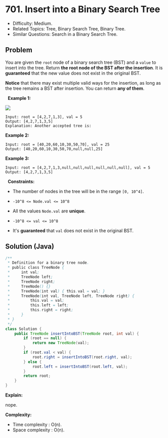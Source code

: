 # 701. Insert into a Binary Search Tree

- Difficulty: Medium.
- Related Topics: Tree, Binary Search Tree, Binary Tree.
- Similar Questions: Search in a Binary Search Tree.

## Problem

You are given the ```root``` node of a binary search tree (BST) and a ```value``` to insert into the tree. Return **the root node of the BST after the insertion**. It is **guaranteed** that the new value does not exist in the original BST.

**Notice** that there may exist multiple valid ways for the insertion, as long as the tree remains a BST after insertion. You can return **any of them**.

 
**Example 1:**

![](https://assets.leetcode.com/uploads/2020/10/05/insertbst.jpg)

```
Input: root = [4,2,7,1,3], val = 5
Output: [4,2,7,1,3,5]
Explanation: Another accepted tree is:

```

**Example 2:**

```
Input: root = [40,20,60,10,30,50,70], val = 25
Output: [40,20,60,10,30,50,70,null,null,25]
```

**Example 3:**

```
Input: root = [4,2,7,1,3,null,null,null,null,null,null], val = 5
Output: [4,2,7,1,3,5]
```

 
**Constraints:**


	
- The number of nodes in the tree will be in the range ```[0, 10^4]```.
	
- ```-10^8 <= Node.val <= 10^8```
	
- All the values ```Node.val``` are **unique**.
	
- ```-10^8 <= val <= 10^8```
	
- It's **guaranteed** that ```val``` does not exist in the original BST.



## Solution (Java)

```java
/**
 * Definition for a binary tree node.
 * public class TreeNode {
 *     int val;
 *     TreeNode left;
 *     TreeNode right;
 *     TreeNode() {}
 *     TreeNode(int val) { this.val = val; }
 *     TreeNode(int val, TreeNode left, TreeNode right) {
 *         this.val = val;
 *         this.left = left;
 *         this.right = right;
 *     }
 * }
 */
class Solution {
    public TreeNode insertIntoBST(TreeNode root, int val) {
        if (root == null) {
            return new TreeNode(val);
        }
        if (root.val < val) {
            root.right = insertIntoBST(root.right, val);
        } else {
            root.left = insertIntoBST(root.left, val);
        }
        return root;
    }
}
```

**Explain:**

nope.

**Complexity:**

* Time complexity : O(n).
* Space complexity : O(n).
